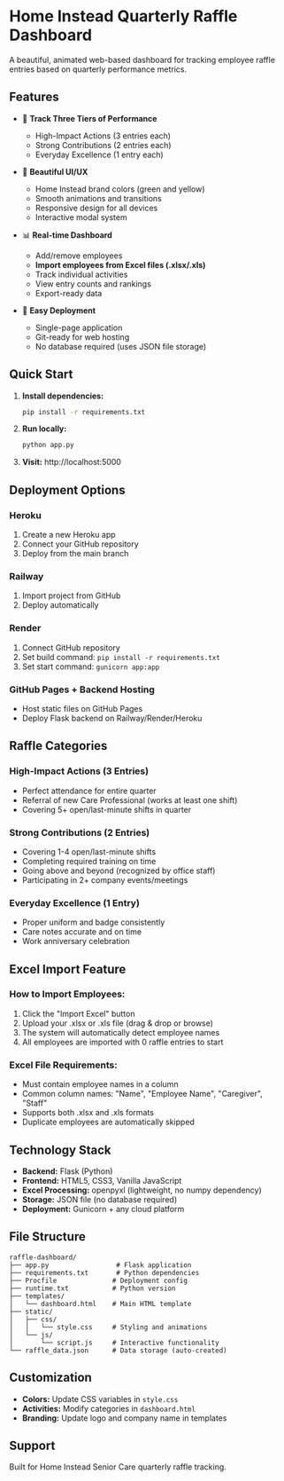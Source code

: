 # Home Instead Quarterly Raffle Dashboard

A beautiful, animated web-based dashboard for tracking employee raffle entries based on quarterly performance metrics.

## Features

- 🎯 **Track Three Tiers of Performance**
  - High-Impact Actions (3 entries each)
  - Strong Contributions (2 entries each)  
  - Everyday Excellence (1 entry each)

- 🎨 **Beautiful UI/UX**
  - Home Instead brand colors (green and yellow)
  - Smooth animations and transitions
  - Responsive design for all devices
  - Interactive modal system

- 📊 **Real-time Dashboard**
  - Add/remove employees
  - **Import employees from Excel files (.xlsx/.xls)**
  - Track individual activities
  - View entry counts and rankings
  - Export-ready data

- 🚀 **Easy Deployment**
  - Single-page application
  - Git-ready for web hosting
  - No database required (uses JSON file storage)

## Quick Start

1. **Install dependencies:**
   ```bash
   pip install -r requirements.txt
   ```

2. **Run locally:**
   ```bash
   python app.py
   ```

3. **Visit:** http://localhost:5000

## Deployment Options

### Heroku
1. Create a new Heroku app
2. Connect your GitHub repository
3. Deploy from the main branch

### Railway
1. Import project from GitHub
2. Deploy automatically

### Render
1. Connect GitHub repository
2. Set build command: `pip install -r requirements.txt`
3. Set start command: `gunicorn app:app`

### GitHub Pages + Backend Hosting
- Host static files on GitHub Pages
- Deploy Flask backend on Railway/Render/Heroku

## Raffle Categories

### High-Impact Actions (3 Entries)
- Perfect attendance for entire quarter
- Referral of new Care Professional (works at least one shift)
- Covering 5+ open/last-minute shifts in quarter

### Strong Contributions (2 Entries)
- Covering 1-4 open/last-minute shifts
- Completing required training on time
- Going above and beyond (recognized by office staff)
- Participating in 2+ company events/meetings

### Everyday Excellence (1 Entry)
- Proper uniform and badge consistently
- Care notes accurate and on time
- Work anniversary celebration

## Excel Import Feature

### How to Import Employees:
1. Click the "Import Excel" button
2. Upload your .xlsx or .xls file (drag & drop or browse)
3. The system will automatically detect employee names
4. All employees are imported with 0 raffle entries to start

### Excel File Requirements:
- Must contain employee names in a column
- Common column names: "Name", "Employee Name", "Caregiver", "Staff"
- Supports both .xlsx and .xls formats
- Duplicate employees are automatically skipped

## Technology Stack

- **Backend:** Flask (Python)
- **Frontend:** HTML5, CSS3, Vanilla JavaScript
- **Excel Processing:** openpyxl (lightweight, no numpy dependency)
- **Storage:** JSON file (no database required)
- **Deployment:** Gunicorn + any cloud platform

## File Structure

```
raffle-dashboard/
├── app.py                 # Flask application
├── requirements.txt       # Python dependencies
├── Procfile              # Deployment config
├── runtime.txt           # Python version
├── templates/
│   └── dashboard.html    # Main HTML template
├── static/
│   ├── css/
│   │   └── style.css     # Styling and animations
│   └── js/
│       └── script.js     # Interactive functionality
└── raffle_data.json      # Data storage (auto-created)
```

## Customization

- **Colors:** Update CSS variables in `style.css`
- **Activities:** Modify categories in `dashboard.html`
- **Branding:** Update logo and company name in templates

## Support

Built for Home Instead Senior Care quarterly raffle tracking.
